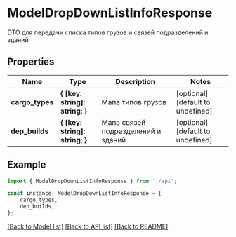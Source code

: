 # ModelDropDownListInfoResponse

DTO для передачи списка типов грузов и связей подразделений и зданий

## Properties

Name | Type | Description | Notes
------------ | ------------- | ------------- | -------------
**cargo_types** | **{ [key: string]: string; }** | Мапа типов грузов | [optional] [default to undefined]
**dep_builds** | **{ [key: string]: string; }** | Мапа связей подразделений и зданий | [optional] [default to undefined]

## Example

```typescript
import { ModelDropDownListInfoResponse } from './api';

const instance: ModelDropDownListInfoResponse = {
    cargo_types,
    dep_builds,
};
```

[[Back to Model list]](../README.md#documentation-for-models) [[Back to API list]](../README.md#documentation-for-api-endpoints) [[Back to README]](../README.md)

